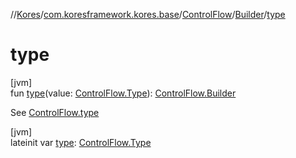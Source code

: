 //[Kores](../../../../index.md)/[com.koresframework.kores.base](../../index.md)/[ControlFlow](../index.md)/[Builder](index.md)/[type](type.md)

# type

[jvm]\
fun [type](type.md)(value: [ControlFlow.Type](../-type/index.md)): [ControlFlow.Builder](index.md)

See [ControlFlow.type](../type.md)

[jvm]\
lateinit var [type](type.md): [ControlFlow.Type](../-type/index.md)
